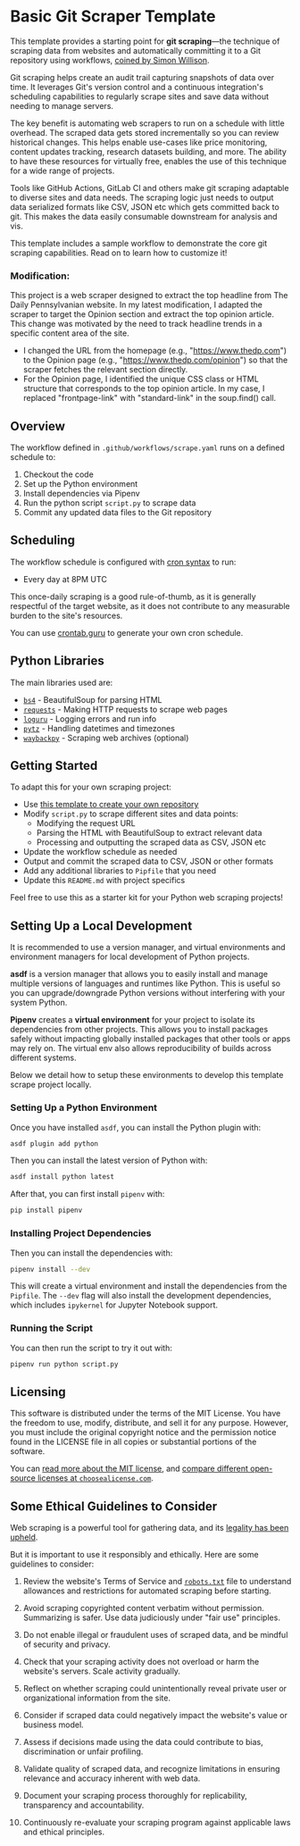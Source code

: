 # Basic Git Scraper Template

This template provides a starting point for **git scraping**—the technique of scraping data from websites and automatically committing it to a Git repository using workflows, [coined by Simon Willison](https://simonwillison.net/2020/Oct/9/git-scraping/).

Git scraping helps create an audit trail capturing snapshots of data over time. It leverages Git's version control and a continuous integration's scheduling capabilities to regularly scrape sites and save data without needing to manage servers.

The key benefit is automating web scrapers to run on a schedule with little overhead. The scraped data gets stored incrementally so you can review historical changes. This helps enable use-cases like price monitoring, content updates tracking, research datasets building, and more. The ability to have these resources for virtually free, enables the use of this technique for a wide range of projects.

Tools like GitHub Actions, GitLab CI and others make git scraping adaptable to diverse sites and data needs. The scraping logic just needs to output data serialized formats like CSV, JSON etc which gets committed back to git. This makes the data easily consumable downstream for analysis and vis.

This template includes a sample workflow to demonstrate the core git scraping capabilities. Read on to learn how to customize it!

### Modification:
This project is a web scraper designed to extract the top headline from The Daily Pennsylvanian website. In my latest modification, I adapted the scraper to target the Opinion section and extract the top opinion article. This change was motivated by the need to track headline trends in a specific content area of the site.
* I changed the URL from the homepage (e.g., "https://www.thedp.com") to the Opinion page (e.g., "https://www.thedp.com/opinion") so that the scraper fetches the relevant section directly.
* For the Opinion page, I identified the unique CSS class or HTML structure that corresponds to the top opinion article. In my case, I replaced "frontpage-link" with "standard-link" in the soup.find() call.

## Overview

The workflow defined in `.github/workflows/scrape.yaml` runs on a defined schedule to:

1. Checkout the code
2. Set up the Python environment
3. Install dependencies via Pipenv
4. Run the python script `script.py` to scrape data
5. Commit any updated data files to the Git repository

## Scheduling

The workflow schedule is configured with [cron syntax](https://docs.github.com/en/actions/using-workflows/events-that-trigger-workflows#schedule) to run:

- Every day at 8PM UTC

This once-daily scraping is a good rule-of-thumb, as it is generally respectful of the target website, as it does not contribute to any measurable burden to the site's resources.

You can use [crontab.guru](https://crontab.guru/) to generate your own cron schedule.

## Python Libraries

The main libraries used are:

- [`bs4`](https://www.crummy.com/software/BeautifulSoup/) - BeautifulSoup for parsing HTML
- [`requests`](https://requests.readthedocs.io/en/latest/) - Making HTTP requests to scrape web pages
- [`loguru`](https://github.com/Delgan/loguru) - Logging errors and run info
- [`pytz`](https://github.com/stub42/pytz) - Handling datetimes and timezones  
- [`waybackpy`](https://github.com/akamhy/waybackpy/) - Scraping web archives (optional)

## Getting Started

To adapt this for your own scraping project:

- Use [this template to create your own repository](https://docs.github.com/en/repositories/creating-and-managing-repositories/creating-a-repository-from-a-template#creating-a-repository-from-a-template)
- Modify `script.py` to scrape different sites and data points:
  - Modifying the request URL
  - Parsing the HTML with BeautifulSoup to extract relevant data
  - Processing and outputting the scraped data as CSV, JSON etc
- Update the workflow schedule as needed
- Output and commit the scraped data to CSV, JSON or other formats
- Add any additional libraries to `Pipfile` that you need
- Update this `README.md` with project specifics

Feel free to use this as a starter kit for your Python web scraping projects!

## Setting Up a Local Development

It is recommended to use a version manager, and virtual environments and environment managers for local development of Python projects.

**asdf** is a version manager that allows you to easily install and manage multiple versions of languages and runtimes like Python. This is useful so you can upgrade/downgrade Python versions without interfering with your system Python.

**Pipenv** creates a **virtual environment** for your project to isolate its dependencies from other projects. This allows you to install packages safely without impacting globally installed packages that other tools or apps may rely on. The virtual env also allows reproducibility of builds across different systems.

Below we detail how to setup these environments to develop this template scrape project locally.

### Setting Up a Python Environment

Once you have installed `asdf`, you can install the Python plugin with:

```bash
asdf plugin add python
```

Then you can install the latest version of Python with:

```bash
asdf install python latest
```

After that, you can first install `pipenv` with:

```bash
pip install pipenv
```

### Installing Project Dependencies

Then you can install the dependencies with:

```bash
pipenv install --dev
```

This will create a virtual environment and install the dependencies from the `Pipfile`. The `--dev` flag will also install the development dependencies, which includes `ipykernel` for Jupyter Notebook support.

### Running the Script

You can then run the script to try it out with:

```bash
pipenv run python script.py
```

## Licensing

This software is distributed under the terms of the MIT License. You have the freedom to use, modify, distribute, and sell it for any purpose. However, you must include the original copyright notice and the permission notice found in the LICENSE file in all copies or substantial portions of the software.

You can [read more about the MIT license](https://choosealicense.com/licenses/mit/), and [compare different open-source licenses at `choosealicense.com`](https://choosealicense.com/licenses/).

## Some Ethical Guidelines to Consider

Web scraping is a powerful tool for gathering data, and its [legality has been upheld](https://en.wikipedia.org/wiki/HiQ_Labs_v._LinkedIn).

But it is important to use it responsibly and ethically. Here are some guidelines to consider:

1. Review the website's Terms of Service and [`robots.txt`](https://en.wikipedia.org/wiki/robots.txt) file to understand allowances and restrictions for automated scraping before starting.

2. Avoid scraping copyrighted content verbatim without permission. Summarizing is safer. Use data judiciously under "fair use" principles.

3. Do not enable illegal or fraudulent uses of scraped data, and be mindful of security and privacy.

4. Check that your scraping activity does not overload or harm the website's servers. Scale activity gradually.

5. Reflect on whether scraping could unintentionally reveal private user or organizational information from the site.

6. Consider if scraped data could negatively impact the website's value or business model.

7. Assess if decisions made using the data could contribute to bias, discrimination or unfair profiling.

8. Validate quality of scraped data, and recognize limitations in ensuring relevance and accuracy inherent with web data.  

9. Document your scraping process thoroughly for replicability, transparency and accountability.

10. Continuously re-evaluate your scraping program against applicable laws and ethical principles.
